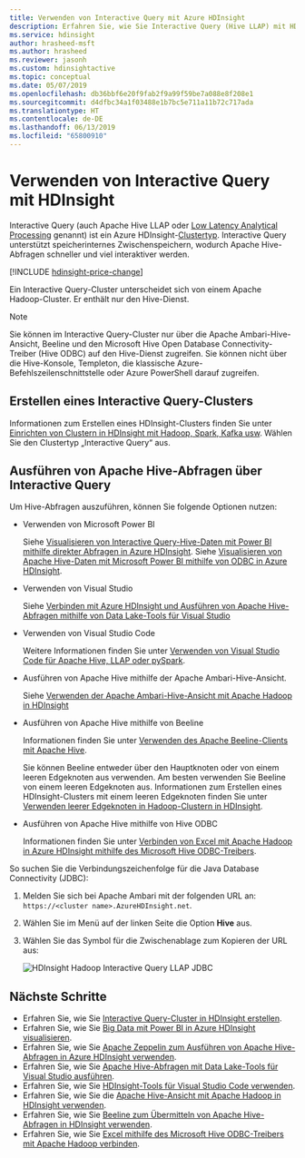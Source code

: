 ```yaml
---
title: Verwenden von Interactive Query mit Azure HDInsight
description: Erfahren Sie, wie Sie Interactive Query (Hive LLAP) mit HDInsight verwenden.
ms.service: hdinsight
author: hrasheed-msft
ms.author: hrasheed
ms.reviewer: jasonh
ms.custom: hdinsightactive
ms.topic: conceptual
ms.date: 05/07/2019
ms.openlocfilehash: db36bbf6e20f9fab2f9a99f59be7a088e8f208e1
ms.sourcegitcommit: d4dfbc34a1f03488e1b7bc5e711a11b72c717ada
ms.translationtype: HT
ms.contentlocale: de-DE
ms.lasthandoff: 06/13/2019
ms.locfileid: "65800910"
---
```

# <a name="use-interactive-query-with-hdinsight"></a>Verwenden von Interactive Query mit HDInsight
Interactive Query (auch Apache Hive LLAP oder [Low Latency Analytical Processing](https://cwiki.apache.org/confluence/display/Hive/LLAP) genannt) ist ein Azure HDInsight-[Clustertyp](../hdinsight-hadoop-provision-linux-clusters.md#cluster-types). Interactive Query unterstützt speicherinternes Zwischenspeichern, wodurch Apache Hive-Abfragen schneller und viel interaktiver werden.

[!INCLUDE [hdinsight-price-change](../../../includes/hdinsight-enhancements.md)] 

Ein Interactive Query-Cluster unterscheidet sich von einem Apache Hadoop-Cluster. Er enthält nur den Hive-Dienst. 

> [!NOTE]  
> Sie können im Interactive Query-Cluster nur über die Apache Ambari-Hive-Ansicht, Beeline und den Microsoft Hive Open Database Connectivity-Treiber (Hive ODBC) auf den Hive-Dienst zugreifen. Sie können nicht über die Hive-Konsole, Templeton, die klassische Azure-Befehlszeilenschnittstelle oder Azure PowerShell darauf zugreifen. 

## <a name="create-an-interactive-query-cluster"></a>Erstellen eines Interactive Query-Clusters
Informationen zum Erstellen eines HDInsight-Clusters finden Sie unter [Einrichten von Clustern in HDInsight mit Hadoop, Spark, Kafka usw](../hdinsight-hadoop-provision-linux-clusters.md). Wählen Sie den Clustertyp „Interactive Query“ aus.

## <a name="execute-apache-hive-queries-from-interactive-query"></a>Ausführen von Apache Hive-Abfragen über Interactive Query
Um Hive-Abfragen auszuführen, können Sie folgende Optionen nutzen:

* Verwenden von Microsoft Power BI

    Siehe [Visualisieren von Interactive Query-Hive-Daten mit Power BI mithilfe direkter Abfragen in Azure HDInsight](./apache-hadoop-connect-hive-power-bi-directquery.md). Siehe [Visualisieren von Apache Hive-Daten mit Microsoft Power BI mithilfe von ODBC in Azure HDInsight](../hadoop/apache-hadoop-connect-hive-power-bi.md).

* Verwenden von Visual Studio

    Siehe [Verbinden mit Azure HDInsight und Ausführen von Apache Hive-Abfragen mithilfe von Data Lake-Tools für Visual Studio](../hadoop/apache-hadoop-visual-studio-tools-get-started.md#run-interactive-apache-hive-queries)

* Verwenden von Visual Studio Code

    Weitere Informationen finden Sie unter [Verwenden von Visual Studio Code für Apache Hive, LLAP oder pySpark](../hdinsight-for-vscode.md).
* Ausführen von Apache Hive mithilfe der Apache Ambari-Hive-Ansicht.
  
    Siehe [Verwenden der Apache Ambari-Hive-Ansicht mit Apache Hadoop in HDInsight](../hadoop/apache-hadoop-use-hive-ambari-view.md)

* Ausführen von Apache Hive mithilfe von Beeline
  
    Informationen finden Sie unter [Verwenden des Apache Beeline-Clients mit Apache Hive](../hadoop/apache-hadoop-use-hive-beeline.md).
  
    Sie können Beeline entweder über den Hauptknoten oder von einem leeren Edgeknoten aus verwenden. Am besten verwenden Sie Beeline von einem leeren Edgeknoten aus. Informationen zum Erstellen eines HDInsight-Clusters mit einem leeren Edgeknoten finden Sie unter [Verwenden leerer Edgeknoten in Hadoop-Clustern in HDInsight](../hdinsight-apps-use-edge-node.md).
* Ausführen von Apache Hive mithilfe von Hive ODBC
  
    Informationen finden Sie unter [Verbinden von Excel mit Apache Hadoop in Azure HDInsight mithilfe des Microsoft Hive ODBC-Treibers](../hadoop/apache-hadoop-connect-excel-hive-odbc-driver.md).

So suchen Sie die Verbindungszeichenfolge für die Java Database Connectivity (JDBC):

1. Melden Sie sich bei Apache Ambari mit der folgenden URL an: `https://<cluster name>.AzureHDInsight.net`.
2. Wählen Sie im Menü auf der linken Seite die Option **Hive** aus.
3. Wählen Sie das Symbol für die Zwischenablage zum Kopieren der URL aus:
   
   ![HDInsight Hadoop Interactive Query LLAP JDBC](./media/apache-interactive-query-get-started/hdinsight-hadoop-use-interactive-hive-jdbc.png)

## <a name="next-steps"></a>Nächste Schritte

* Erfahren Sie, wie Sie [Interactive Query-Cluster in HDInsight erstellen](../hdinsight-hadoop-provision-linux-clusters.md).
* Erfahren Sie, wie Sie [Big Data mit Power BI in Azure HDInsight visualisieren](../hadoop/apache-hadoop-connect-hive-power-bi.md).
* Erfahren Sie, wie Sie [Apache Zeppelin zum Ausführen von Apache Hive-Abfragen in Azure HDInsight verwenden](../interactive-query/hdinsight-connect-hive-zeppelin.md).
* Erfahren Sie, wie Sie [Apache Hive-Abfragen mit Data Lake-Tools für Visual Studio ausführen](../hadoop/apache-hadoop-visual-studio-tools-get-started.md#run-interactive-apache-hive-queries).
* Erfahren Sie, wie Sie [HDInsight-Tools für Visual Studio Code verwenden](../hdinsight-for-vscode.md).
* Erfahren Sie, wie Sie die [Apache Hive-Ansicht mit Apache Hadoop in HDInsight verwenden](../hadoop/apache-hadoop-use-hive-ambari-view.md).
* Erfahren Sie, wie Sie [Beeline zum Übermitteln von Apache Hive-Abfragen in HDInsight verwenden](../hadoop/apache-hadoop-use-hive-beeline.md).
* Erfahren Sie, wie Sie [Excel mithilfe des Microsoft Hive ODBC-Treibers mit Apache Hadoop verbinden](../hadoop/apache-hadoop-connect-excel-hive-odbc-driver.md).

